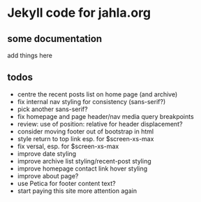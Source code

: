 # Jekyll code for jahla.org

## some documentation

add things here

## todos

- centre the recent posts list on home page (and archive)
- fix internal nav styling for consistency (sans-serif?)
- pick another sans-serif?
- fix homepage and page header/nav media query breakpoints
- review: use of position: relative for header displacement?
- consider moving footer out of bootstrap in html
- style return to top link esp. for $screen-xs-max
- fix versal, esp. for $screen-xs-max
- improve date styling
- improve archive list styling/recent-post styling
- improve homepage contact link hover styling
- improve about page?
- use Petica for footer content text?
- start paying this site more attention again
